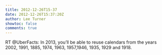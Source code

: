 ```yaml
---
title: 2012-12-26T15-37
date: 2012-12-26T15:37:20Z
author: Lee Turner
showtoc: false
comments: true
---
```


RT @UberFacts: In 2013, you’ll be able to reuse calendars from the years 2002, 1991, 1885, 1974, 1963, 1957,1946, 1935, 1929 and 1918.

